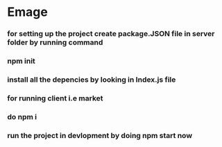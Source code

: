 # Emage

### for setting up the project create package.JSON file in server folder by running command

### npm init

### install all the depencies by looking in Index.js file

### for running client i.e market 
### do npm i 
### run the project in devlopment by doing npm start now
